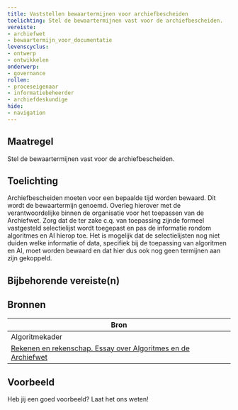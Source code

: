 ```yaml
---
title: Vaststellen bewaartermijnen voor archiefbescheiden
toelichting: Stel de bewaartermijnen vast voor de archiefbescheiden. 
vereiste:
- archiefwet
- bewaartermijn_voor_documentatie
levenscyclus:
- ontwerp
- ontwikkelen
onderwerp:
- governance
rollen:
- proceseigenaar
- informatiebeheerder
- archiefdeskundige
hide:
- navigation
---
```


<!-- tags -->

## Maatregel

Stel de bewaartermijnen vast voor de archiefbescheiden.


## Toelichting

Archiefbescheiden moeten voor een bepaalde tijd worden bewaard.
Dit wordt de bewaartermijn genoemd.
Overleg hierover met de verantwoordelijke binnen de organisatie voor het toepassen van de Archiefwet.
Zorg dat de ter zake c.q.
van toepassing zijnde formeel vastgesteld selectielijst wordt toegepast en pas de informatie rondom algoritmes en AI hierop toe.
Het is mogelijk dat de selectielijsten nog niet duiden welke informatie of data, specifiek bij de toepassing van algoritmen en AI, moet worden bewaard en dat hier dus ook nog geen termijnen aan zijn gekoppeld.


## Bijbehorende vereiste(n)

<!-- list_vereisten_on_maatregelen_page -->

## Bronnen

| Bron                        |
|-----------------------------|
|Algoritmekader|
|[Rekenen en rekenschap. Essay over Algoritmes en de Archiefwet](https://www.inspectie-oe.nl/binaries/inspectie-oe/documenten/publicatie/2021/01/21/rekenen-en-rekenschap/Rekenen+en+rekenschap%2C+Algoritme+en+de+Archiefwet+essay+door+Petra+Helwig+BJu+Tijdschrift+voor+Toezicht++aflevering+1+2020.pdf)|

## Voorbeeld

Heb jij een goed voorbeeld? Laat het ons weten!

